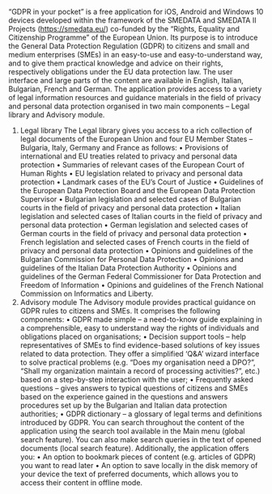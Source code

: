 “GDPR in your pocket” is a free application for iOS, Android and Windows 10 devices developed within the framework of the SMEDATA and SMEDATA II Projects (https://smedata.eu/) co-funded by the “Rights, Equality and Citizenship Programme” of the European Union. Its purpose is to introduce the General Data Protection Regulation (GDPR) to citizens and small and medium enterprises (SMEs) in an easy-to-use and easy-to-understand way, and to give them practical knowledge and advice on their rights, respectively obligations under the EU data protection law. The user interface and large parts of the content are available in English, Italian, Bulgarian, French and German.
The application provides access to a variety of legal information resources and guidance materials in the field of privacy and personal data protection organised in two main components – Legal library and Advisory module.
1) Legal library
The Legal library gives you access to a rich collection of legal documents of the European Union and four EU Member States – Bulgaria, Italy, Germany and France as follows:
•	Provisions of international and EU treaties related to privacy and personal data protection
•	Summaries of relevant cases of the European Court of Human Rights
•	EU legislation related to privacy and personal data protection
•	Landmark cases of the EU’s Court of Justice
•	Guidelines of the European Data Protection Board and the European Data Protection Supervisor
•	Bulgarian legislation and selected cases of Bulgarian courts in the field of privacy and personal data protection
•	Italian legislation and selected cases of Italian courts in the field of privacy and personal data protection
•	German legislation and selected cases of German courts in the field of privacy and personal data protection
•	French legislation and selected cases of French courts in the field of privacy and personal data protection
•	Opinions and guidelines of the Bulgarian Commission for Personal Data Protection
•	Opinions and guidelines of the Italian Data Protection Authority
•	Opinions and guidelines of the German Federal Commissioner for Data Protection and Freedom of Information
•	Opinions and guidelines of the French National Commission on Informatics and Liberty.
2) Advisory module
The Advisory module provides practical guidance on GDPR rules to citizens and SMEs. It comprises the following components:
•	GDPR made simple – a need-to-know guide explaining in a comprehensible, easy to understand way the rights of individuals and obligations placed on organisations;
•	Decision support tools – help representatives of SMEs to find evidence-based solutions of key issues related to data protection. They offer a simplified ‘Q&A’ wizard interface to solve practical problems (e.g. “Does my organisation need a DPO?”, “Shall my organization maintain a record of processing activities?”, etc.) based on a step-by-step interaction with the user;
•	Frequently asked questions – gives answers to typical questions of citizens and SMEs based on the experience gained in the questions and answers procedures set up by the Bulgarian and Italian data protection authorities;
•	GDPR dictionary – a glossary of legal terms and definitions introduced by GDPR.
You can search throughout the content of the application using the search tool available in the Main menu (global search feature). You can also make search queries in the text of opened documents (local search feature).
Additionally, the application offers you:
•	An option to bookmark pieces of content (e.g. articles of GDPR) you want to read later
•	An option to save locally in the disk memory of your device the text of preferred documents, which allows you to access their content in offline mode.
